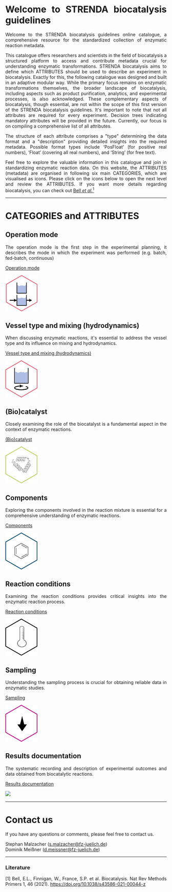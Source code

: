 <div align="justify"> 
  
# Welcome to STRENDA biocatalysis guidelines

Welcome to the STRENDA biocatalysis guidelines online catalogue, a comprehensive resource for the standardized collection of enzymatic reaction metadata. 

This catalogue offers researchers and scientists in the field of biocatalysis a structured platform to access and contribute metadata crucial for understanding enzymatic transformations. STRENDA biocatalysis aims to define which ATTRIBUTES should be used to describe an experiment in biocatalysis. Exactly for this, the following catalogue was designed and built in an adaptive modular way. While the primary focus remains on enzymatic transformations themselves, the broader landscape of biocatalysis, including aspects such as product purification, analytics, and experimental processes, is also acknowledged. These complementary aspects of biocatalysis, though essential, are not within the scope of this first version of the STRENDA biocatalysis guidelines. It's important to note that not all attributes are required for every experiment. Decision trees indicating mandatory attributes will be provided in the future. Currently, our focus is on compiling a comprehensive list of all attributes.

The structure of each attribute comprises a "type" determining the data format and a "description" providing detailed insights into the required metadata. Possible format types include ‘PosFloat’ (for positive real numbers), ‘Float’ (covering all real numbers), and ‘String’ (for free text).

Feel free to explore the valuable information in this catalogue and join in standardizing enzymatic reaction data. On this website, the ATTRIBUTES (metadata) are organised in following six main CATEGORIES, which are visualised as icons. Please click on the icons below to open the next level and review the ATTRIBUTES. If you want more details regarding biocatalysis, you can check out [Bell _et_ _al._<sup>1</sup>](https://doi.org/10.1038/s43586-021-00044-z)

<hr>

# CATEGORIES and ATTRIBUTES

## Operation mode

The operation mode is the first step in the experimental planning, it describes the mode in which the experiment was performed (e.g. batch, fed-batch, continuous)

[Operation mode](ModelExamples/Operation_Mode/Readme.md)

[<img src="assets\Hexagons-operation-mode.png" width=100>](ModelExamples/Operation_Mode/Readme.md)

## Vessel type and mixing (hydrodynamics)

When discussing enzymatic reactions, it's essential to address the vessel type and its influence on mixing and hydrodynamics.

[Vessel type and mixing (hydrodynamics)](ModelExamples/Vessels_and_Mixing/Readme.md)

[<img src="assets\Hexagons-vessel.png" width=100>](ModelExamples/Vessels_and_Mixing/Readme.md)

## (Bio)catalyst

Closely examining the role of the biocatalyst is a fundamental aspect in the context of enzymatic reactions.

[(Bio)catalyst](ModelExamples/Biocatalyst/Readme.md)

[<img src="assets\Hexagon-enzyme.png" width=100>](ModelExamples/Biocatalyst/Readme.md)

## Components

Exploring the components involved in the reaction mixture is essential for a comprehensive understanding of enzymatic reactions.

[Components](ModelExamples/Components/Readme.md)

[<img src="assets\Hexagons-reactants.png" width=100>](ModelExamples/Components/Readme.md)

## Reaction conditions

Examining the reaction conditions provides critical insights into the enzymatic reaction process.

[Reaction conditions](ModelExamples/Reaction_conditions/Readme.md)

[<img src="assets\Hexagons-conditions.png" width=100>](ModelExamples/Reaction_conditions/Readme.md)

## Sampling

Understanding the sampling process is crucial for obtaining reliable data in enzymatic studies.

[Sampling](ModelExamples/Sampling/Readme.md)

[<img src="assets\Hexagons-sampling.png" width=100>](ModelExamples/Sampling/Readme.md)

## Results documentation

The systematic recording and description of experimental outcomes and data obtained from biocatalytic reactions.

[Results documentation](ModelExamples/Results/Readme.md)

[<img src="https://github.com/DomMSNR/Strenda-biocatalysis/assets/106530250/9c81ca9b-ef03-4971-b875-b7420e83a94e" width=180>](ModelExamples/Results/Readme.md)






<hr>

# Contact us

If you have any questions or comments, please feel free to contact us.

Stephan Malzacher (s.malzacher@fz-juelich.de)
<br>
Dominik Meißner (d.meissner@fz-juelich.de)

<hr>

### Literature

[1] Bell, E.L., Finnigan, W., France, S.P. et al. Biocatalysis. Nat Rev Methods Primers 1, 46 (2021). https://doi.org/10.1038/s43586-021-00044-z

</div>
